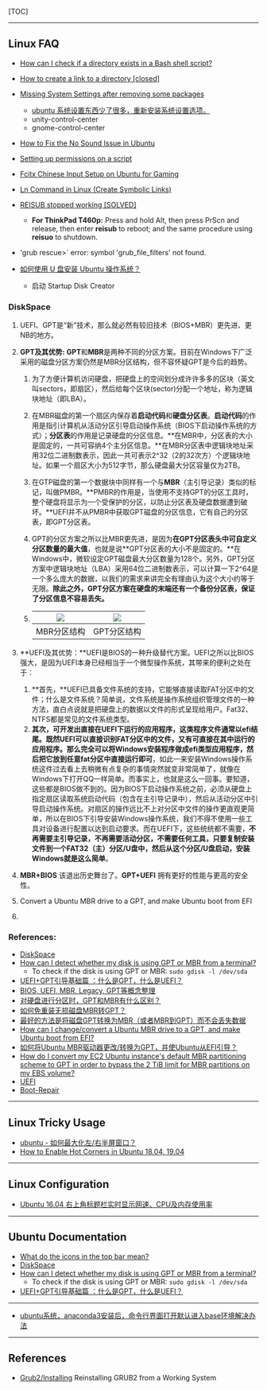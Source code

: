 [TOC]

---
## Linux FAQ

* [How can I check if a directory exists in a Bash shell script?](https://stackoverflow.com/questions/59838/how-can-i-check-if-a-directory-exists-in-a-bash-shell-script)
* [How to create a link to a directory [closed]](https://stackoverflow.com/questions/9587445/how-to-create-a-link-to-a-directory)
* [Missing System Settings after removing some packages](https://askubuntu.com/questions/453440/missing-system-settings-after-removing-some-packages)
    * [ubuntu 系统设置东西少了很多，重新安装系统设置选项。](https://blog.csdn.net/hanshileiai/article/details/45868577)
    * unity-control-center
    * gnome-control-center
* [How to Fix the No Sound Issue in Ubuntu](https://www.maketecheasier.com/fix-no-sound-issue-ubuntu/)

* [Setting up permissions on a script](https://bash.cyberciti.biz/guide/Setting_up_permissions_on_a_script)
* [Fcitx Chinese Input Setup on Ubuntu for Gaming](https://leimao.github.io/blog/Ubuntu-Gaming-Chinese-Input/)
* [Ln Command in Linux (Create Symbolic Links)](https://linuxize.com/post/how-to-create-symbolic-links-in-linux-using-the-ln-command/)
* [REISUB stopped working [SOLVED]](https://forums.linuxmint.com/viewtopic.php?t=256388)
  * **For ThinkPad T460p:** Press and hold Alt, then press PrScn and release, then enter **reisub** to reboot; and the same procedure using **reisuo** to shutdown.
* 'grub rescue>` error: symbol 'grub_file_filters' not found.
* [如何使用 U 盘安装 Ubuntu 操作系统？](https://www.zhihu.com/question/20565314)
  * 启动 Startup Disk Creator

### DiskSpace
1. UEFI、GPT是“新”技术，那么就必然有较旧技术（BIOS+MBR）更先进、更NB的地方。

2. **GPT及其优势:** **GPT**和**MBR**是两种不同的分区方案。目前在Windows下广泛采用的磁盘分区方案仍然是MBR分区结构，但不容怀疑GPT是今后的趋势。

   1. 为了方便计算机访问硬盘，把硬盘上的空间划分成许许多多的区块（英文叫sectors，即扇区），然后给每个区块(sector)分配一个地址，称为逻辑块地址（即LBA）。

   2. 在MBR磁盘的第一个扇区内保存着**启动代码**和**硬盘分区表**。**启动代码**的作用是指引计算机从活动分区引导启动操作系统（BIOS下启动操作系统的方式）；**分区表**的作用是记录硬盘的分区信息。**在MBR中，分区表的大小是固定的，一共可容纳4个主分区信息。**在MBR分区表中逻辑块地址采用32位二进制数表示，因此一共可表示2^32（2的32次方）个逻辑块地址。如果一个扇区大小为512字节，那么硬盘最大分区容量仅为2TB。

   3. 在GTP磁盘的第一个数据块中同样有一个与**MBR**（主引导记录）类似的标记，叫做PMBR。**PMBR的作用是，当使用不支持GPT的分区工具时，整个硬盘将显示为一个受保护的分区，以防止分区表及硬盘数据遭到破坏。**UEFI并不从PMBR中获取GPT磁盘的分区信息，它有自己的分区表，即GPT分区表。

   4. GPT的分区方案之所以比MBR更先进，是因为**在GPT分区表头中可自定义分区数量的最大值**，也就是说**GPT分区表的大小不是固定的。**在Windows中，微软设定GPT磁盘最大分区数量为128个。另外，GPT分区方案中逻辑块地址（LBA）采用64位二进制数表示，可以计算一下2^64是一个多么庞大的数据，以我们的需求来讲完全有理由认为这个大小约等于无限。**除此之外，GPT分区方案在硬盘的末端还有一个备份分区表，保证了分区信息不容易丢失。**

   5. | ![](https://www.iruanmi.com/img/2013/06/1306MBR.jpg) | ![](https://www.iruanmi.com/img/2013/06/1306gpt.jpg) |
      | ---------------------------------------------------- | ---------------------------------------------------- |
      | MBR分区结构                                          | GPT分区结构                                          |

3. **UEFI及其优势：**UEFI是BIOS的一种升级替代方案。UEFI之所以比BIOS强大，是因为UEFI本身已经相当于一个微型操作系统，其带来的便利之处在于：

   1. **首先，**UEFI已具备文件系统的支持，它能够直接读取FAT分区中的文件；什么是文件系统？简单说，文件系统是操作系统组织管理文件的一种方法，直白点说就是把硬盘上的数据以文件的形式呈现给用户。Fat32、NTFS都是常见的文件系统类型。
   2. **其次，**可开发出直接在UEFI下运行的应用程序，这类程序文件通常以efi结尾。既然UEFI可以直接识别FAT分区中的文件，又有可直接在其中运行的应用程序。那么完全可以**将Windows安装程序做成efi类型应用程序，然后把它放到任意fat分区中直接运行即可**，如此一来安装Windows操作系统这件过去看上去稍微有点复杂的事情突然就变非常简单了，就像在Windows下打开QQ一样简单。而事实上，也就是这么一回事。要知道，这些都是BIOS做不到的。因为BIOS下启动操作系统之前，必须从硬盘上指定扇区读取系统启动代码（包含在主引导记录中），然后从活动分区中引导启动操作系统。对扇区的操作远比不上对分区中文件的操作更直观更简单，所以在BIOS下引导安装Windows操作系统，我们不得不使用一些工具对设备进行配置以达到启动要求。而在UEFI下，这些统统都不需要，**不再需要主引导记录，不再需要活动分区，不需要任何工具，只要复制安装文件到一个FAT32（主）分区/U盘中，然后从这个分区/U盘启动，安装Windows就是这么简单**。

4. **MBR+BIOS** 该退出历史舞台了。**GPT+UEFI** 拥有更好的性能与更高的安全性。

5. Convert a Ubuntu MBR drive to a GPT, and make Ubuntu boot from EFI

6. 



### References:

* [DiskSpace](https://help.ubuntu.com/community/DiskSpace)
* [How can I detect whether my disk is using GPT or MBR from a terminal?](https://askubuntu.com/questions/387351/how-can-i-detect-whether-my-disk-is-using-gpt-or-mbr-from-a-terminal)
    * To check if the disk is using GPT or MBR: `sudo gdisk -l /dev/sda`
* [UEFI+GPT引导基础篇 ：什么是GPT，什么是UEFI？ ](https://www.cnblogs.com/sddai/p/6351715.html)
* [BIOS, UEFI, MBR, Legacy, GPT等概念整理](https://zhuanlan.zhihu.com/p/36976698)
* [对硬盘进行分区时，GPT和MBR有什么区别？](https://blog.csdn.net/hunanchenxingyu/article/details/47049663)
* [如何免重装无损磁盘MBR转GPT？](https://www.disktool.cn/content-center/gpt-mbr/how-to-convert-gpt-to-mbr-without-data-loss.html)
* [最好的方法是将磁盘GPT转换为MBR（或者MBR到GPT）而不会丢失数据](https://www.remosoftware.com/info/cn/convert-gpt-mbr-without-data-loss/)
* [How can I change/convert a Ubuntu MBR drive to a GPT, and make Ubuntu boot from EFI?](https://askubuntu.com/questions/84501/how-can-i-change-convert-a-ubuntu-mbr-drive-to-a-gpt-and-make-ubuntu-boot-from)
* [如何将Ubuntu MBR驱动器更改/转换为GPT，并使Ubuntu从EFI引导？](https://qastack.cn/ubuntu/84501/how-can-i-change-convert-a-ubuntu-mbr-drive-to-a-gpt-and-make-ubuntu-boot-from)
* [How do I convert my EC2 Ubuntu instance's default MBR partitioning scheme  to GPT in order to bypass the 2 TiB limit for MBR partitions on my EBS  volume?](https://aws.amazon.com/premiumsupport/knowledge-center/ec2-ubuntu-convert-mbr-to-gpt/)
* [UEFI](https://help.ubuntu.com/community/UEFI)
* [Boot-Repair](https://help.ubuntu.com/community/Boot-Repair)



---
## Linux Tricky Usage
* [ubuntu - 如何最大化左/右半屏窗口？ ](https://www.coder.work/article/4057137)
* [How to Enable Hot Corners in Ubuntu 18.04, 19.04](http://ubuntuhandbook.org/index.php/2019/07/enable-hot-corners-ubuntu-18-04-19-04/)

---
## Linux Configuration
* [Ubuntu 16.04 右上角标题栏实时显示网速、CPU及内存使用率](https://www.geek-share.com/detail/2791512777.html)

---
## Ubuntu Documentation
* [What do the icons in the top bar mean?](https://help.ubuntu.com/stable/ubuntu-help/status-icons.html.en)
* [DiskSpace](https://help.ubuntu.com/community/DiskSpace)
* [How can I detect whether my disk is using GPT or MBR from a terminal?](https://askubuntu.com/questions/387351/how-can-i-detect-whether-my-disk-is-using-gpt-or-mbr-from-a-terminal)
    * To check if the disk is using GPT or MBR: `sudo gdisk -l /dev/sda`
* [UEFI+GPT引导基础篇 ：什么是GPT，什么是UEFI？ ](https://www.cnblogs.com/sddai/p/6351715.html)

---
* [ubuntu系统，anaconda3安装后，命令行界面打开默认进入base环境解决办法](https://blog.csdn.net/jy1023408440/article/details/95211921?utm_medium=distribute.pc_relevant_t0.none-task-blog-BlogCommendFromMachineLearnPai2-1.nonecase&depth_1-utm_source=distribute.pc_relevant_t0.none-task-blog-BlogCommendFromMachineLearnPai2-1.nonecase) 

---
## References 








* [Grub2/Installing](https://help.ubuntu.com/community/Grub2/Installing)
Reinstalling GRUB2 from a Working System
